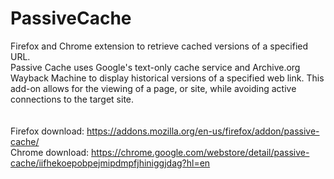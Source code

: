 PassiveCache
============

Firefox and Chrome extension to retrieve cached versions of a specified URL.
 </br>
Passive Cache uses Google's text-only cache service and Archive.org Wayback Machine to display historical versions of a specified web link. This add-on allows for the viewing of a page, or site, while avoiding active connections to the target site. </br>
 </br>
 </br>
Firefox download: https://addons.mozilla.org/en-us/firefox/addon/passive-cache/ </br>
Chrome download:  https://chrome.google.com/webstore/detail/passive-cache/iifhekoepobpejmipdmpfjhiniggjdag?hl=en
